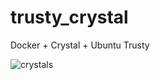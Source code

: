 # trusty_crystal

Docker + Crystal + Ubuntu Trusty

![crystals](https://imgix.bustle.com/uploads/image/2018/12/26/8b3af552-9eae-4257-b64a-e3abf0c51170-shutterstock_692254363.jpg?w=970&h=546&fit=crop&crop=faces&auto=format&q=70)

